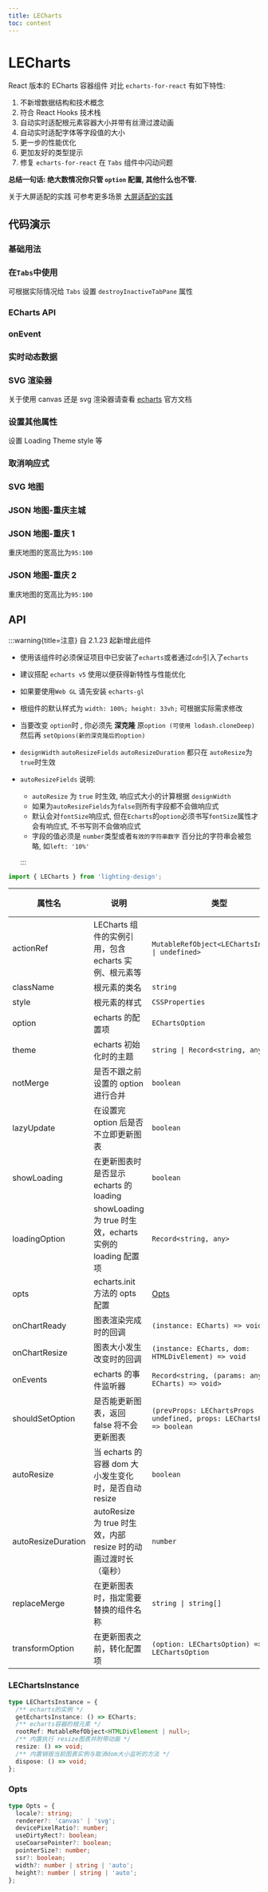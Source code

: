 ```yaml
---
title: LECharts
toc: content
---
```


# LECharts

React 版本的 ECharts 容器组件 对比 `echarts-for-react` 有如下特性:

1.  不新增数据结构和技术概念
2.  符合 React Hooks 技术栈
3.  自动实时适配根元素容器大小并带有丝滑过渡动画
4.  自动实时适配字体等字段值的大小
5.  更一步的性能优化
6.  更加友好的类型提示
7.  修复 `echarts-for-react` 在 `Tabs` 组件中闪动问题

**总结一句话: 绝大数情况你只管 `option` 配置, 其他什么也不管.**

关于大屏适配的实践 可参考更多场景 [大屏适配的实践](/scene/big-Screen)

## 代码演示

### 基础用法

<code src='./demos/Demo2.tsx'></code>

### 在`Tabs`中使用

可根据实际情况给 `Tabs` 设置 `destroyInactiveTabPane` 属性

<code src='./demos/Demo1.tsx'></code>

### ECharts API

<code src='./demos/Demo3.tsx'></code>

### onEvent

<code src='./demos/Demo4.tsx'></code>

### 实时动态数据

<code src='./demos/Demo5.tsx'></code>

### SVG 渲染器

关于使用 canvas 还是 svg 渲染器请查看 [echarts](https://echarts.apache.org/handbook/zh/best-practices/canvas-vs-svg) 官方文档

<code src='./demos/Demo6.tsx'></code>

### 设置其他属性

设置 Loading Theme style 等

<code src='./demos/Demo7.tsx'></code>

### 取消响应式

<code src='./demos/Demo8.tsx'></code>

### SVG 地图

<code src='./demos/Demo9.tsx'></code>

### JSON 地图-重庆主城

<code src='./demos/Demo10.tsx'></code>

### JSON 地图-重庆 1

重庆地图的宽高比为`95:100`

<code src='./demos/Demo11.tsx'></code>

### JSON 地图-重庆 2

重庆地图的宽高比为`95:100`

<code src='./demos/Demo12.tsx'></code>

## API

:::warning{title=注意}
自 2.1.23 起新增此组件

- 使用该组件时必须保证项目中已安装了`echarts`或者通过`cdn`引入了`echarts`

- 建议搭配 `echarts v5` 使用以便获得新特性与性能优化

- 如果要使用`Web GL` 请先安装 `echarts-gl`

- 根组件的默认样式为 `width: 100%; height: 33vh;` 可根据实际需求修改

- 当要改变 `option`时 , 你必须先 **深克隆** 原`option (可使用 lodash.cloneDeep)` 然后再 `setOpions(新的深克隆后的option)`

- `designWidth` `autoResizeFields` `autoResizeDuration` 都只在 `autoResize`为`true`时生效

- `autoResizeFields` 说明:

  - `autoResize` 为 `true` 时生效, 响应式大小的计算根据 `designWidth`
  - 如果为`autoResizeFields`为`false`则所有字段都不会做响应式
  - 默认会对`fontSize`响应式, 但在`Echarts`的`option`必须书写`fontSize`属性才会有响应式, 不书写则不会做响应式
  - 字段的值必须是 `number`类型或者`有效的字符串数字` 百分比的字符串会被忽略, 如`left: '10%'`

  :::

```ts
import { LECharts } from 'lighting-design';
```

| 属性名             | 说明                                                            | 类型                                                                                 | 默认值  |
| ------------------ | --------------------------------------------------------------- | ------------------------------------------------------------------------------------ | ------- |
| actionRef          | LECharts 组件的实例引用，包含 echarts 实例、根元素等            | `MutableRefObject<LEChartsInstance \| undefined>`                                    | -       |
| className          | 根元素的类名                                                    | `string`                                                                             | -       |
| style              | 根元素的样式                                                    | `CSSProperties`                                                                      | -       |
| option             | echarts 的配置项                                                | `EChartsOption`                                                                      | -       |
| theme              | echarts 初始化时的主题                                          | `string \| Record<string, any>`                                                      | -       |
| notMerge           | 是否不跟之前设置的 option 进行合并                              | `boolean`                                                                            | `false` |
| lazyUpdate         | 在设置完 option 后是否不立即更新图表                            | `boolean`                                                                            | `true`  |
| showLoading        | 在更新图表时是否显示 echarts 的 loading                         | `boolean`                                                                            | `false` |
| loadingOption      | showLoading 为 true 时生效，echarts 实例的 loading 配置项       | `Record<string, any>`                                                                | -       |
| opts               | echarts.init 方法的 opts 配置                                   | [Opts](file://d:\MyWeb\KaiYuan\lighting-design-v2\src\l-echarts\interface.ts#L5-L15) | -       |
| onChartReady       | 图表渲染完成时的回调                                            | `(instance: ECharts) => void`                                                        | -       |
| onChartResize      | 图表大小发生改变时的回调                                        | `(instance: ECharts, dom: HTMLDivElement) => void`                                   | -       |
| onEvents           | echarts 的事件监听器                                            | `Record<string, (params: any, ins: ECharts) => void>`                                | -       |
| shouldSetOption    | 是否能更新图表，返回 false 将不会更新图表                       | `(prevProps: LEChartsProps \| undefined, props: LEChartsProps) => boolean`           | -       |
| autoResize         | 当 echarts 的容器 dom 大小发生变化时，是否自动 resize           | `boolean`                                                                            | `true`  |
| autoResizeDuration | autoResize 为 true 时生效，内部 resize 时的动画过渡时长（毫秒） | `number`                                                                             | `800`   |
| replaceMerge       | 在更新图表时，指定需要替换的组件名称                            | `string \| string[]`                                                                 | -       |
| transformOption    | 在更新图表之前，转化配置项                                      | `(option: LEChartsOption) => LEChartsOption`                                         | -       |

### LEChartsInstance

```ts
type LEChartsInstance = {
  /** echarts的实例 */
  getEchartsInstance: () => ECharts;
  /** echarts容器的根元素 */
  rootRef: MutableRefObject<HTMLDivElement | null>;
  /** 内置执行 resize图表并附带动画 */
  resize: () => void;
  /** 内置销毁当前图表实例与取消dom大小监听的方法 */
  dispose: () => void;
};
```

### Opts

```ts
type Opts = {
  locale?: string;
  renderer?: 'canvas' | 'svg';
  devicePixelRatio?: number;
  useDirtyRect?: boolean;
  useCoarsePointer?: boolean;
  pointerSize?: number;
  ssr?: boolean;
  width?: number | string | 'auto';
  height?: number | string | 'auto';
};
```
